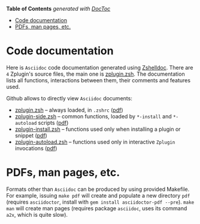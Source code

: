 <!-- START doctoc generated TOC please keep comment here to allow auto update -->
<!-- DON'T EDIT THIS SECTION, INSTEAD RE-RUN doctoc TO UPDATE -->
**Table of Contents**  *generated with [DocToc](https://github.com/thlorenz/doctoc)*

- [Code documentation](#code-documentation)
- [PDFs, man pages, etc.](#pdfs-man-pages-etc)

<!-- END doctoc generated TOC please keep comment here to allow auto update -->

# Code documentation

Here is `Asciidoc` code documentation generated using [Zshelldoc](https://github.com/zdharma/zshelldoc).
There are `4` Zplugin's source files, the main one is [zplugin.zsh](zplugin.zsh.adoc). The documentation
lists all functions, interactions between them, their comments and features used.

Github allows to directly view `Asciidoc` documents:
 * [zplugin.zsh](zplugin.zsh.adoc) – always loaded, in `.zshrc` ([pdf](http://zdharma.org/zplugin/zplugin.zsh.pdf))
 * [zplugin-side.zsh](zplugin-side.zsh.adoc) – common functions, loaded by `*-install` and `*-autoload` scripts ([pdf](http://zdharma.org/zplugin/zplugin-side.zsh.pdf))
 * [zplugin-install.zsh](zplugin-install.zsh.adoc) – functions used only when installing a plugin or snippet ([pdf](http://zdharma.org/zplugin/zplugin-install.zsh.pdf))
 * [zplugin-autoload.zsh](zplugin-autoload.zsh.adoc) – functions used only in interactive `Zplugin` invocations ([pdf](http://zdharma.org/zplugin/zplugin-autoload.zsh.pdf))

# PDFs, man pages, etc.

Formats other than `Asciidoc` can be produced by using provided Makefile. For example, issuing
`make pdf` will create and populate a new directory `pdf` (requires `asciidoctor`, install with
`gem install asciidoctor-pdf --pre`). `make man` will create man pages (requires package `asciidoc`,
uses its command `a2x`, which is quite slow).
